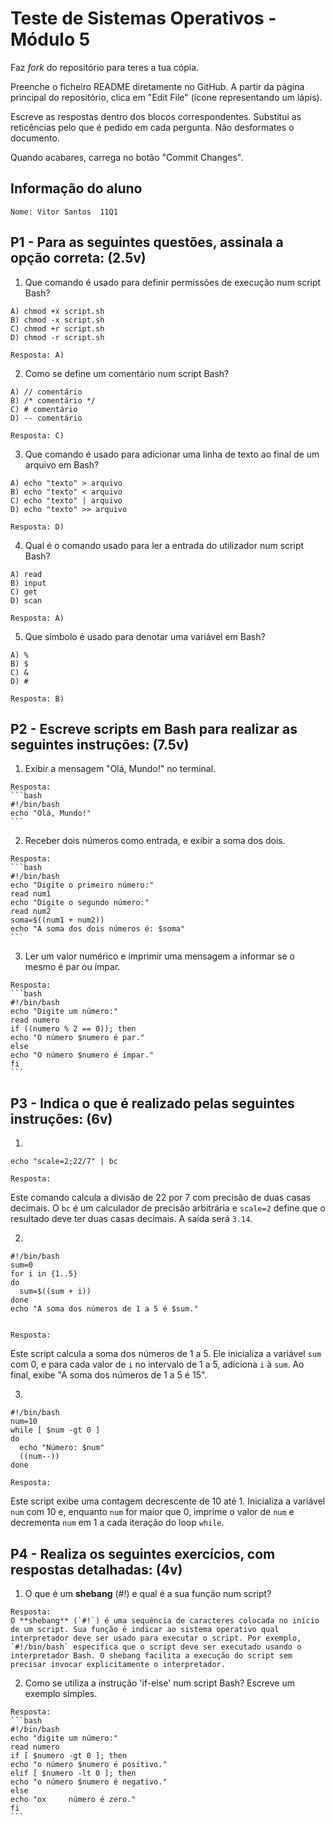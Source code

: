 # Teste de Sistemas Operativos - Módulo 5

Faz *fork* do repositório para teres a tua cópia.

Preenche o ficheiro README diretamente no GitHub. A partir da página principal do repositório, clica em "Edit File" (ícone representando um lápis).

Escreve as respostas dentro dos blocos correspondentes. Substitui as reticências pelo que é pedido em cada pergunta. Não desformates o documento.

Quando acabares, carrega no botão "Commit Changes".

## Informação do aluno

    Nome: Vitor Santos  11Q1

## P1 - Para as seguintes questões, assinala a opção correta: (2.5v)

  1. Que comando é usado para definir permissões de execução num script Bash?

    A) chmod +x script.sh
    B) chmod -x script.sh
    C) chmod +r script.sh
    D) chmod -r script.sh
    
    Resposta: A)

  2. Como se define um comentário num script Bash?

    A) // comentário
    B) /* comentário */
    C) # comentário
    D) -- comentário
    
    Resposta: C)
   
  3. Que comando é usado para adicionar uma linha de texto ao final de um arquivo em Bash?

    A) echo "texto" > arquivo
    B) echo "texto" < arquivo
    C) echo "texto" | arquivo
    D) echo "texto" >> arquivo
    
    Resposta: D)

  4. Qual é o comando usado para ler a entrada do utilizador num script Bash?

    A) read
    B) input
    C) get
    D) scan
    
    Resposta: A)

  5. Que símbolo é usado para denotar uma variável em Bash?

    A) %
    B) $
    C) &
    D) #
    
    Resposta: B)

## P2 - Escreve scripts em Bash para realizar as seguintes instruções: (7.5v)

  1. Exibir a mensagem "Olá, Mundo!" no terminal.

    Resposta:
    ```bash
    #!/bin/bash
    echo "Olá, Mundo!"
    ```

    
  2. Receber dois números como entrada, e exibir a soma dos dois.

    Resposta:
    ```bash
    #!/bin/bash
    echo "Digite o primeiro número:"
    read num1
    echo "Digite o segundo número:"
    read num2
    soma=$((num1 + num2))
    echo "A soma dos dois números é: $soma"
    ```


  3. Ler um valor numérico e imprimir uma mensagem a informar se o mesmo é par ou ímpar.

    Resposta:
    ```bash
    #!/bin/bash
    echo "Digite um número:"
    read numero
    if ((numero % 2 == 0)); then
    echo "O número $numero é par."
    else
    echo "O número $numero é ímpar."
    fi
    ```


## P3 - Indica o que é realizado pelas seguintes instruções: (6v)

  1. 
    
    echo "scale=2;22/7" | bc

    Resposta:
Este comando calcula a divisão de 22 por 7 com precisão de duas casas decimais. O `bc` é um calculador de precisão arbitrária e `scale=2` define que o resultado deve ter duas casas decimais. A saída será `3.14`.

     
  2. 
    
    #!/bin/bash
    sum=0
    for i in {1..5}
    do
      sum=$((sum + i))
    done
    echo "A soma dos números de 1 a 5 é $sum."


    Resposta:
   
Este script calcula a soma dos números de 1 a 5. Ele inicializa a variável `sum` com 0, e para cada valor de `i` no intervalo de 1 a 5, adiciona `i` à `sum`. Ao final, exibe "A soma dos números de 1 a 5 é 15".


  3. 
    
    #!/bin/bash
    num=10
    while [ $num -gt 0 ]
    do
      echo "Número: $num"
      ((num--))
    done

    Resposta:
Este script exibe uma contagem decrescente de 10 até 1. Inicializa a variável `num` com 10 e, enquanto `num` for maior que 0, imprime o valor de `num` e decrementa `num` em 1 a cada iteração do loop `while`.


## P4 - Realiza os seguintes exercícios, com respostas detalhadas: (4v)

  1. O que é um **shebang** (#!) e qual é a sua função num script?

    Resposta:
    O **shebang** (`#!`) é uma sequência de caracteres colocada no início de um script. Sua função é indicar ao sistema operativo qual interpretador deve ser usado para executar o script. Por exemplo, `#!/bin/bash` especifica que o script deve ser executado usando o interpretador Bash. O shebang facilita a execução do script sem precisar invocar explicitamente o interpretador.


  2. Como se utiliza a instrução 'if-else' num script Bash? Escreve um exemplo simples.

    Resposta:
    ```bash
    #!/bin/bash
    echo "digite um número:"
    read numero
    if [ $numero -gt 0 ]; then
    echo "o número $numero é positivo."
    elif [ $numero -lt 0 ]; then
    echo "o número $numero é negativo."
    else
    echo "ox     número é zero."
    fi
    ```

